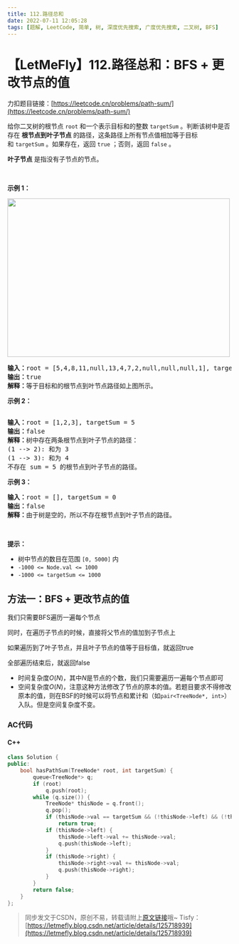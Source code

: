 ```yaml
---
title: 112.路径总和
date: 2022-07-11 12:05:28
tags: [题解, LeetCode, 简单, 树, 深度优先搜索, 广度优先搜索, 二叉树, BFS]
---
```


# 【LetMeFly】112.路径总和：BFS + 更改节点的值

力扣题目链接：[https://leetcode.cn/problems/path-sum/](https://leetcode.cn/problems/path-sum/)

<p>给你二叉树的根节点&nbsp;<code>root</code> 和一个表示目标和的整数&nbsp;<code>targetSum</code> 。判断该树中是否存在 <strong>根节点到叶子节点</strong> 的路径，这条路径上所有节点值相加等于目标和&nbsp;<code>targetSum</code> 。如果存在，返回 <code>true</code> ；否则，返回 <code>false</code> 。</p>

<p><strong>叶子节点</strong> 是指没有子节点的节点。</p>

<p>&nbsp;</p>

<p><strong>示例 1：</strong></p>
<img alt="" src="https://assets.leetcode.com/uploads/2021/01/18/pathsum1.jpg" style="width: 500px; height: 356px;" />
<pre>
<strong>输入：</strong>root = [5,4,8,11,null,13,4,7,2,null,null,null,1], targetSum = 22
<strong>输出：</strong>true
<strong>解释：</strong>等于目标和的根节点到叶节点路径如上图所示。
</pre>

<p><strong>示例 2：</strong></p>
<img alt="" src="https://assets.leetcode.com/uploads/2021/01/18/pathsum2.jpg" />
<pre>
<strong>输入：</strong>root = [1,2,3], targetSum = 5
<strong>输出：</strong>false
<strong>解释：</strong>树中存在两条根节点到叶子节点的路径：
(1 --&gt; 2): 和为 3
(1 --&gt; 3): 和为 4
不存在 sum = 5 的根节点到叶子节点的路径。</pre>

<p><strong>示例 3：</strong></p>

<pre>
<strong>输入：</strong>root = [], targetSum = 0
<strong>输出：</strong>false
<strong>解释：</strong>由于树是空的，所以不存在根节点到叶子节点的路径。
</pre>

<p>&nbsp;</p>

<p><strong>提示：</strong></p>

<ul>
	<li>树中节点的数目在范围 <code>[0, 5000]</code> 内</li>
	<li><code>-1000 &lt;= Node.val &lt;= 1000</code></li>
	<li><code>-1000 &lt;= targetSum &lt;= 1000</code></li>
</ul>


    
## 方法一：BFS + 更改节点的值

我们只需要BFS遍历一遍每个节点

同时，在遍历子节点的时候，直接将父节点的值加到子节点上

如果遍历到了叶子节点，并且叶子节点的值等于目标值，就返回true

全部遍历结束后，就返回false

+ 时间复杂度$O(N)$，其中$N$是节点的个数，我们只需要遍历一遍每个节点即可
+ 空间复杂度$O(N)$，注意这种方法修改了节点的原本的值。若题目要求不得修改原本的值，则在BSF的时候可以将节点和累计和（如```pair<TreeNode*, int>```）入队。但是空间复杂度不变。

### AC代码

#### C++

```cpp
class Solution {
public:
    bool hasPathSum(TreeNode* root, int targetSum) {
        queue<TreeNode*> q;
        if (root)
            q.push(root);
        while (q.size()) {
            TreeNode* thisNode = q.front();
            q.pop();
            if (thisNode->val == targetSum && (!thisNode->left) && (!thisNode->right))
                return true;
            if (thisNode->left) {
                thisNode->left->val += thisNode->val;
                q.push(thisNode->left);
            }
            if (thisNode->right) {
                thisNode->right->val += thisNode->val;
                q.push(thisNode->right);
            }
        }
        return false;
    }
};
```

> 同步发文于CSDN，原创不易，转载请附上[原文链接](https://blog.tisfy.eu.org/2022/07/11/LeetCode%200112.%E8%B7%AF%E5%BE%84%E6%80%BB%E5%92%8C/)哦~
> Tisfy：[https://letmefly.blog.csdn.net/article/details/125718939](https://letmefly.blog.csdn.net/article/details/125718939)
